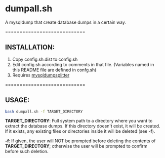 # dumpall.sh
A mysqldump that create database dumps in a certain way.


============================
## INSTALLATION:
1. Copy config.sh.dist to config.sh
2. Edit config.sh according to comments in that file.
   (Variables named in this README file are defined in confg.sh)
3. Requires [mysqldumpsplitter](https://github.com/kedarvj/mysqldumpsplitter)

============================
## USAGE:
```bash
bash dumpall.sh -f TARGET_DIRECTORY
```

**TARGET_DIRECTORY**: Full system path to a directory where you want to extract the database dumps. If this directory doesn't exist, it will be created. If it exists, any existing files or directories inside it will be deleted (see -f).

**-f**: If given, the user will NOT be prompted before deleting the contents of **TARGET_DIRECTORY**; otherwise the user will be prompted to confirm before such deletion.